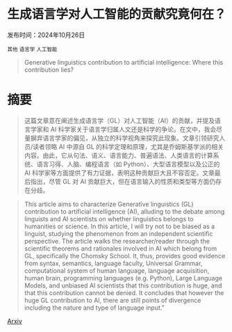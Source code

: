 # 生成语言学对人工智能的贡献究竟何在？

发布时间：2024年10月26日

`其他` `语言学` `人工智能`

> Generative linguistics contribution to artificial intelligence: Where this contribution lies?

# 摘要

> 这篇文章意在阐述生成语言学（GL）对人工智能（AI）的贡献，并提及语言学家和 AI 科学家关于语言学归属人文还是科学的争论。在文中，我会尽量摒弃语言学家的偏见，从独立的科学视角来探究此现象。文章引领研究人员/读者领略 AI 中源自 GL 的科学定理和原理，尤其是乔姆斯基学派的相关内容。由此，它从句法、语义、语言能力、普遍语法、人类语言的计算系统、语言习得、人脑、编程语言（如 Python）、大型语言模型以及公正的 AI 科学家等方面提供了有力证据，表明这种贡献巨大且不容否定。文章最后指出，尽管 GL 对 AI 贡献巨大，但在语言输入的性质和类型等方面仍存在分歧。

> This article aims to characterize Generative linguistics (GL) contribution to artificial intelligence (AI), alluding to the debate among linguists and AI scientists on whether linguistics belongs to humanities or science. In this article, I will try not to be biased as a linguist, studying the phenomenon from an independent scientific perspective. The article walks the researcher/reader through the scientific theorems and rationales involved in AI which belong from GL, specifically the Chomsky School. It, thus, provides good evidence from syntax, semantics, language faculty, Universal Grammar, computational system of human language, language acquisition, human brain, programming languages (e.g. Python), Large Language Models, and unbiased AI scientists that this contribution is huge, and that this contribution cannot be denied. It concludes that however the huge GL contribution to AI, there are still points of divergence including the nature and type of language input."

[Arxiv](https://arxiv.org/abs/2410.20221)